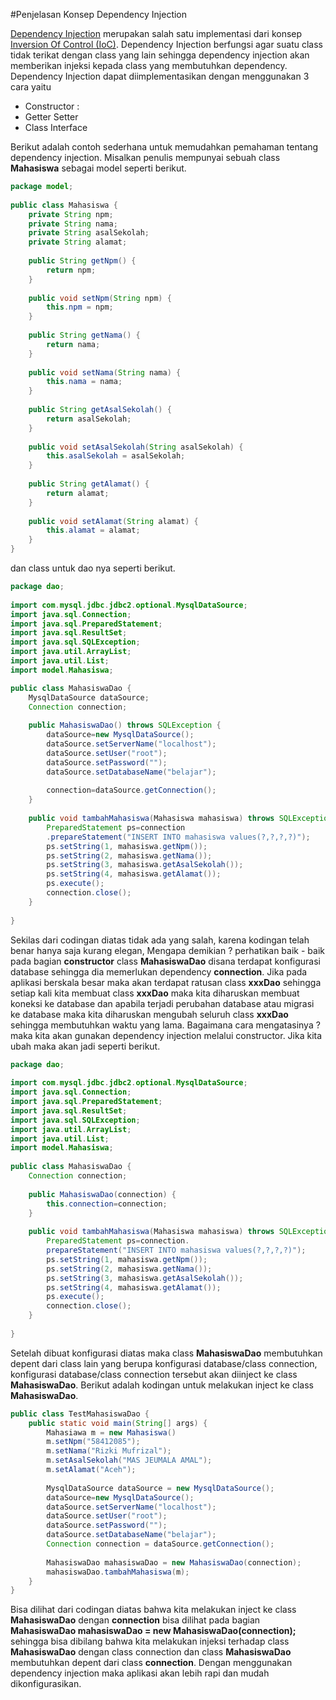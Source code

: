 #Penjelasan Konsep Dependency Injection

[Dependency Injection](https://en.wikipedia.org/wiki/Dependency_injection) merupakan salah satu implementasi dari konsep [Inversion Of Control (IoC)](https://en.wikipedia.org/wiki/Inversion_of_control). Dependency Injection berfungsi agar suatu class tidak terikat dengan class yang lain sehingga dependency injection akan memberikan injeksi kepada class yang membutuhkan dependency. Dependency Injection dapat diimplementasikan dengan menggunakan 3 cara yaitu

* Constructor :
* Getter Setter
* Class Interface

Berikut adalah contoh sederhana untuk memudahkan pemahaman tentang dependency injection. Misalkan penulis mempunyai sebuah class **Mahasiswa** sebagai model seperti berikut.

```java
package model;
 
public class Mahasiswa {
    private String npm;
    private String nama;
    private String asalSekolah;
    private String alamat;
 
    public String getNpm() {
        return npm;
    }
 
    public void setNpm(String npm) {
        this.npm = npm;
    }
 
    public String getNama() {
        return nama;
    }
 
    public void setNama(String nama) {
        this.nama = nama;
    }
 
    public String getAsalSekolah() {
        return asalSekolah;
    }
 
    public void setAsalSekolah(String asalSekolah) {
        this.asalSekolah = asalSekolah;
    }
 
    public String getAlamat() {
        return alamat;
    }
 
    public void setAlamat(String alamat) {
        this.alamat = alamat;
    }
}
```

dan class untuk dao nya seperti berikut.

```java
package dao;
 
import com.mysql.jdbc.jdbc2.optional.MysqlDataSource;
import java.sql.Connection;
import java.sql.PreparedStatement;
import java.sql.ResultSet;
import java.sql.SQLException;
import java.util.ArrayList;
import java.util.List;
import model.Mahasiswa;

public class MahasiswaDao {
    MysqlDataSource dataSource;
    Connection connection;
    
    public MahasiswaDao() throws SQLException {
        dataSource=new MysqlDataSource();
        dataSource.setServerName("localhost");
        dataSource.setUser("root");
        dataSource.setPassword("");
        dataSource.setDatabaseName("belajar");
        
        connection=dataSource.getConnection();
    }
    
    public void tambahMahasiswa(Mahasiswa mahasiswa) throws SQLException {
        PreparedStatement ps=connection
        .prepareStatement("INSERT INTO mahasiswa values(?,?,?,?)");
        ps.setString(1, mahasiswa.getNpm());
        ps.setString(2, mahasiswa.getNama());
        ps.setString(3, mahasiswa.getAsalSekolah());
        ps.setString(4, mahasiswa.getAlamat());
        ps.execute();
        connection.close();
    }
     
}
```

Sekilas dari codingan diatas tidak ada yang salah, karena kodingan telah benar hanya saja kurang elegan, Mengapa demikian ? perhatikan baik - baik pada bagian **constructor** class **MahasiswaDao** disana terdapat konfigurasi database sehingga dia memerlukan dependency **connection**. Jika pada aplikasi berskala besar maka akan terdapat ratusan class **xxxDao** sehingga setiap kali kita membuat class **xxxDao** maka kita diharuskan membuat koneksi ke database dan apabila terjadi perubahan database atau migrasi ke database maka kita diharuskan mengubah seluruh class **xxxDao** sehingga membutuhkan waktu yang lama. Bagaimana cara mengatasinya ? maka kita akan gunakan dependency injection melalui constructor. Jika kita ubah maka akan jadi seperti berikut.

```java
package dao;
 
import com.mysql.jdbc.jdbc2.optional.MysqlDataSource;
import java.sql.Connection;
import java.sql.PreparedStatement;
import java.sql.ResultSet;
import java.sql.SQLException;
import java.util.ArrayList;
import java.util.List;
import model.Mahasiswa;
 
public class MahasiswaDao {
    Connection connection;
    
    public MahasiswaDao(connection) {
        this.connection=connection;
    }
    
    public void tambahMahasiswa(Mahasiswa mahasiswa) throws SQLException {
        PreparedStatement ps=connection.
        prepareStatement("INSERT INTO mahasiswa values(?,?,?,?)");
        ps.setString(1, mahasiswa.getNpm());
        ps.setString(2, mahasiswa.getNama());
        ps.setString(3, mahasiswa.getAsalSekolah());
        ps.setString(4, mahasiswa.getAlamat());
        ps.execute();
        connection.close();
    }
     
}
```

Setelah dibuat konfigurasi diatas maka class **MahasiswaDao** membutuhkan depent dari class lain yang berupa konfigurasi database/class connection, konfigurasi database/class connection tersebut akan diinject ke class **MahasiswaDao**. Berikut adalah kodingan untuk melakukan inject ke class **MahasiswaDao**.

```java
public class TestMahasiswaDao {
    public static void main(String[] args) {
        Mahasiawa m = new Mahasiswa()
        m.setNpm("58412085");
        m.setNama("Rizki Mufrizal");
        m.setAsalSekolah("MAS JEUMALA AMAL");
        m.setAlamat("Aceh");
 
        MysqlDataSource dataSource = new MysqlDataSource();
        dataSource=new MysqlDataSource();
        dataSource.setServerName("localhost");
        dataSource.setUser("root");
        dataSource.setPassword("");
        dataSource.setDatabaseName("belajar");
        Connection connection = dataSource.getConnection();
 
        MahasiswaDao mahasiswaDao = new MahasiswaDao(connection);
        mahasiswaDao.tambahMahasiswa(m);
    }
}
```

Bisa dilihat dari codingan diatas bahwa kita melakukan inject ke class **MahasiswaDao** dengan **connection** bisa dilihat pada bagian **MahasiswaDao mahasiswaDao = new MahasiswaDao(connection);** sehingga bisa dibilang bahwa kita melakukan injeksi terhadap class **MahasiswaDao** dengan class connection dan class **MahasiswaDao** membutuhkan depent dari class **connection**. Dengan menggunakan dependency injection maka aplikasi akan lebih rapi dan mudah dikonfigurasikan.
